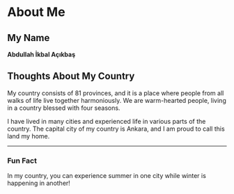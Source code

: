 ﻿# About Me

## My Name
**Abdullah İkbal Açıkbaş**

## Thoughts About My Country
My country consists of 81 provinces, and it is a place where people from all walks of life live together harmoniously. We are warm-hearted people, living in a country blessed with four seasons. 

I have lived in many cities and experienced life in various parts of the country. The capital city of my country is Ankara, and I am proud to call this land my home.

---

### Fun Fact
In my country, you can experience summer in one city while winter is happening in another!